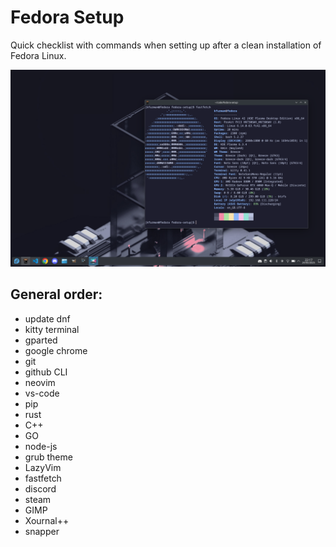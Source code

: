 # Fedora Setup
Quick checklist with commands when setting up after a clean installation of Fedora Linux.

![Screenshot of the setup.](screenshot.png?raw=true "KDE Plasma Fedora")

## General order:
- update dnf
- kitty terminal
- gparted
- google chrome
- git
- github CLI
- neovim
- vs-code
- pip
- rust
- C++
- GO
- node-js
- grub theme
- LazyVim
- fastfetch
- discord
- steam
- GIMP
- Xournal++
- snapper
